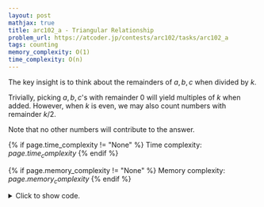 ```yaml
---
layout: post
mathjax: true
title: arc102_a - Triangular Relationship
problem_url: https://atcoder.jp/contests/arc102/tasks/arc102_a
tags: counting
memory_complexity: O(1)
time_complexity: O(n)
---
```


The key insight is to think about the remainders of $a, b, c$ when divided by
$k$.

Trivially, picking $a, b, c$'s with remainder $0$ will yield multiples
of $k$ when added. However, when $k$ is even, we may also count numbers with
remainder $k / 2$.

Note that no other numbers will contribute to the answer.


{% if page.time_complexity != "None" %}
Time complexity: ${{ page.time_complexity }}$
{% endif %}

{% if page.memory_complexity != "None" %}
Memory complexity: ${{ page.memory_complexity }}$
{% endif %}

<details>
<summary>
<p style="display:inline">Click to show code.</p>
</summary>
```cpp
{% raw %}
using namespace std;
using ll = long long;
ll solve(int n, int k)
{
    auto ways = [](ll n) -> ll { return n * n * n; };
    ll mid = 0, zero = 0;
    for (int i = 1; i <= n; ++i)
    {
        mid += (k % 2 == 0 and i % k == (k / 2));
        zero += (i % k == 0);
    }
    return ways(zero) + ways(mid);
}
int main(void)
{
    ios::sync_with_stdio(false), cin.tie(NULL);
    int n, k;
    cin >> n >> k;
    cout << solve(n, k) << endl;
    return 0;
}

{% endraw %}
```
</details>

